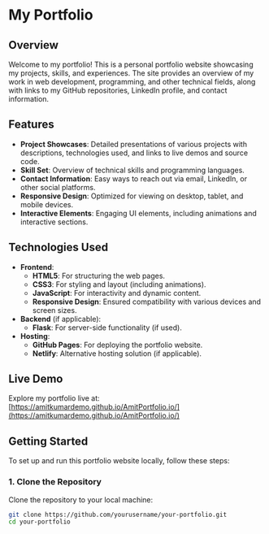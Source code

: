 # My Portfolio

## Overview

Welcome to my portfolio! This is a personal portfolio website showcasing my projects, skills, and experiences. The site provides an overview of my work in web development, programming, and other technical fields, along with links to my GitHub repositories, LinkedIn profile, and contact information.

## Features

- **Project Showcases**: Detailed presentations of various projects with descriptions, technologies used, and links to live demos and source code.
- **Skill Set**: Overview of technical skills and programming languages.
- **Contact Information**: Easy ways to reach out via email, LinkedIn, or other social platforms.
- **Responsive Design**: Optimized for viewing on desktop, tablet, and mobile devices.
- **Interactive Elements**: Engaging UI elements, including animations and interactive sections.

## Technologies Used

- **Frontend**:
  - **HTML5**: For structuring the web pages.
  - **CSS3**: For styling and layout (including animations).
  - **JavaScript**: For interactivity and dynamic content.
  - **Responsive Design**: Ensured compatibility with various devices and screen sizes.
- **Backend** (if applicable):
  - **Flask**: For server-side functionality (if used).
- **Hosting**:
  - **GitHub Pages**: For deploying the portfolio website.
  - **Netlify**: Alternative hosting solution (if applicable).

## Live Demo

Explore my portfolio live at: [https://amitkumardemo.github.io/AmitPortfolio.io/](https://amitkumardemo.github.io/AmitPortfolio.io/)

## Getting Started

To set up and run this portfolio website locally, follow these steps:

### 1. Clone the Repository

Clone the repository to your local machine:

```bash
git clone https://github.com/yourusername/your-portfolio.git
cd your-portfolio
